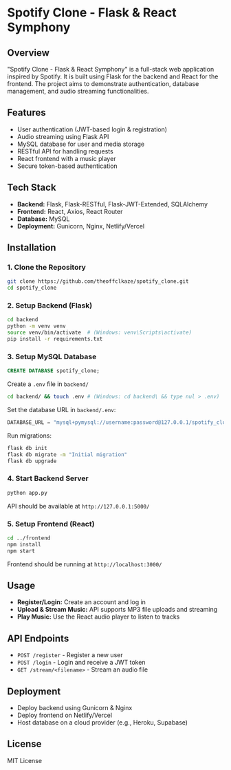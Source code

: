 # **Spotify Clone** - Flask & React Symphony

## Overview
"Spotify Clone - Flask & React Symphony" is a full-stack web application inspired by Spotify. It is built using Flask for the backend and React for the frontend. The project aims to demonstrate authentication, database management, and audio streaming functionalities.

## Features
- User authentication (JWT-based login & registration)
- Audio streaming using Flask API
- MySQL database for user and media storage
- RESTful API for handling requests
- React frontend with a music player
- Secure token-based authentication

## Tech Stack
- **Backend:** Flask, Flask-RESTful, Flask-JWT-Extended, SQLAlchemy
- **Frontend:** React, Axios, React Router
- **Database:** MySQL
- **Deployment:** Gunicorn, Nginx, Netlify/Vercel

## Installation
### 1. Clone the Repository
```bash
git clone https://github.com/theoffclkaze/spotify_clone.git
cd spotify_clone
```

### 2. Setup Backend (Flask)
```bash
cd backend
python -m venv venv
source venv/bin/activate  # (Windows: venv\Scripts\activate)
pip install -r requirements.txt
```

### 3. Setup MySQL Database
```sql
CREATE DATABASE spotify_clone;
```
Create a `.env` file in `backend/`
```bash 
cd backend/ && touch .env # (Windows: cd backend\ && type nul > .env)
```

Set the database URL in `backend/.env`:
```python
DATABASE_URL = "mysql+pymysql://username:password@127.0.0.1/spotify_clone"
```
Run migrations:
```bash
flask db init
flask db migrate -m "Initial migration"
flask db upgrade
```

### 4. Start Backend Server
```bash
python app.py
```
API should be available at `http://127.0.0.1:5000/`

### 5. Setup Frontend (React)
```bash
cd ../frontend
npm install
npm start
```
Frontend should be running at `http://localhost:3000/`

## Usage
- **Register/Login:** Create an account and log in
- **Upload & Stream Music:** API supports MP3 file uploads and streaming
- **Play Music:** Use the React audio player to listen to tracks

## API Endpoints
- `POST /register` - Register a new user
- `POST /login` - Login and receive a JWT token
- `GET /stream/<filename>` - Stream an audio file

## Deployment
- Deploy backend using Gunicorn & Nginx
- Deploy frontend on Netlify/Vercel
- Host database on a cloud provider (e.g., Heroku, Supabase)

## License
MIT License

